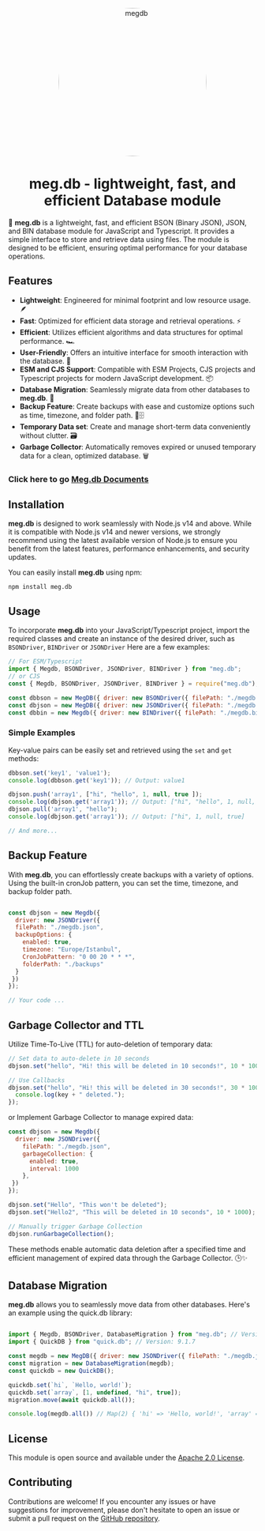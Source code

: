 <p align="center">
  <a href="https://github.com/MegalithOfficial/meg.db">
    <img src="https://raw.githubusercontent.com/MegalithOfficial/meg.db/main/Images/megdb-round.png" alt="megdb" style="border-radius: 50%;" width="300" height="300">
  </a>
</p>
<h1 align="center">meg.db - lightweight, fast, and efficient Database module</h1>

🚀 **meg.db** is a lightweight, fast, and efficient BSON (Binary JSON), JSON, and BIN database module for JavaScript and Typescript. It provides a simple interface to store and retrieve data using files. The module is designed to be efficient, ensuring optimal performance for your database operations.

## Features

- **Lightweight**: Engineered for minimal footprint and low resource usage. 🪶
- **Fast**: Optimized for efficient data storage and retrieval operations. ⚡
- **Efficient**: Utilizes efficient algorithms and data structures for optimal performance. 🏎️
- **User-Friendly**: Offers an intuitive interface for smooth interaction with the database. 🤝
- **ESM and CJS Support**: Compatible with ESM Projects, CJS projects and Typescript projects for modern JavaScript development. 📦
- **Database Migration**: Seamlessly migrate data from other databases to **meg.db**. 🔄
- **Backup Feature**: Create backups with ease and customize options such as time, timezone, and folder path. 📂🗄️
- **Temporary Data set**: Create and manage short-term data conveniently without clutter. 🗃️
- **Garbage Collector**: Automatically removes expired or unused temporary data for a clean, optimized database. 🗑️
### Click here to go [Meg.db Documents](https://megdb.js.org/)

## Installation

**meg.db** is designed to work seamlessly with Node.js v14 and above. While it is compatible with Node.js v14 and newer versions, we strongly recommend using the latest available version of Node.js to ensure you benefit from the latest features, performance enhancements, and security updates.

You can easily install **meg.db** using npm:

```shell
npm install meg.db
```

## Usage

To incorporate **meg.db** into your JavaScript/Typescript project, import the required classes and create an instance of the desired driver, such as `BSONDriver`, `BINDriver` or `JSONDriver` Here are a few examples:

```javascript
// For ESM/Typescript
import { Megdb, BSONDriver, JSONDriver, BINDriver } from "meg.db";
// or CJS
const { Megdb, BSONDriver, JSONDriver, BINDriver } = require("meg.db");

const dbbson = new MegDB({ driver: new BSONDriver({ filePath: "./megdb.bson" }) });
const dbjson = new MegDB({ driver: new JSONDriver({ filePath: "./megdb.json" }) });
const dbbin = new Megdb({ driver: new BINDriver({ filePath: "./megdb.bin" }) });

```

### Simple Examples

Key-value pairs can be easily set and retrieved using the `set` and `get` methods:

```javascript
dbbson.set('key1', 'value1');
console.log(dbbson.get('key1')); // Output: value1

dbjson.push('array1', ["hi", "hello", 1, null, true ]);
console.log(dbjson.get('array1')); // Output: ["hi", "hello", 1, null, true]
dbjson.pull('array1', "hello");
console.log(dbjson.get('array1')); // Output: ["hi", 1, null, true]

// And more...
```

## Backup Feature

With **meg.db**, you can effortlessly create backups with a variety of options. Using the built-in cronJob pattern, you can set the time, timezone, and backup folder path.

```javascript

const dbjson = new Megdb({
  driver: new JSONDriver({
  filePath: "./megdb.json",
  backupOptions: {
    enabled: true,
    timezone: "Europe/Istanbul",
    CronJobPattern: "0 00 20 * * *",
    folderPath: "./backups"
  }
 })
});

// Your code ...

```

## Garbage Collector and TTL

Utilize Time-To-Live (TTL) for auto-deletion of temporary data:

```javascript
// Set data to auto-delete in 10 seconds
dbjson.set("hello", "Hi! this will be deleted in 10 seconds!", 10 * 1000);

// Use Callbacks
dbjson.set("hello", "Hi! this will be deleted in 30 seconds!", 30 * 1000, (key, value) => {
  console.log(key + " deleted.");
});
```

or Implement Garbage Collector to manage expired data:

```javascript
const dbjson = new Megdb({
  driver: new JSONDriver({
    filePath: "./megdb.json",
    garbageCollection: {
      enabled: true,
      interval: 1000
    },
 })
});

dbjson.set("Hello", "This won't be deleted");
dbjson.set("Hello2", "This will be deleted in 10 seconds", 10 * 1000); // 10 seconds

// Manually trigger Garbage Collection
dbjson.runGarbageCollection();
```

These methods enable automatic data deletion after a specified time and efficient management of expired data through the Garbage Collector. 🕒✨

## Database Migration

**meg.db** allows you to seamlessly move data from other databases. Here's an example using the quick.db library:

```javascript

import { Megdb, BSONDriver, DatabaseMigration } from "meg.db"; // Version: 3.0.0
import { QuickDB } from "quick.db"; // Version: 9.1.7

const megdb = new MegDB({ driver: new JSONDriver({ filePath: "./megdb.json" }) });
const migration = new DatabaseMigration(megdb);
const quickdb = new QuickDB();

quickdb.set(`hi`, `Hello, world!`);
quickdb.set(`array`, [1, undefined, "hi", true]);
migration.move(await quickdb.all());

console.log(megdb.all()) // Map(2) { 'hi' => 'Hello, world!', 'array' => [1, undefined, "hi", true] }

```

## License

This module is open source and available under the [Apache 2.0 License](http://www.apache.org/licenses/LICENSE-2.0).

## Contributing

Contributions are welcome! If you encounter any issues or have suggestions for improvement, please don't hesitate to open an issue or submit a pull request on the [GitHub repository](https://github.com/MegalithOffical/meg.db/issues).